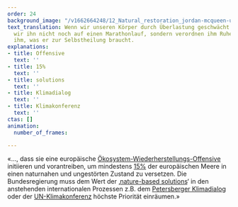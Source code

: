 ```yaml
---
order: 24
background_image: "/v1662664248/12_Natural_restoration_jordan-mcqueen-unsplash_ecgdjf_xrihxn.jpg"
text_translation: Wenn wir unseren Körper durch Überlastung geschwächt haben, schicken
  wir ihn nicht noch auf einen Marathonlauf, sondern verordnen ihm Ruhe und geben
  ihm, was er zur Selbstheilung braucht.
explanations:
- title: Offensive
  text: ''
- title: 15%
  text: ''
- title: solutions
  text: ''
- title: Klimadialog
  text: ''
- title: Klimakonferenz
  text: ''
ctas: []
animation:
  number_of_frames: 

---
```

«…, dass sie eine europäische [Ökosystem-Wiederherstellungs-Offensive](# "Offensive") initiieren und vorantreiben, um mindestens [15%](# "15%") der europäischen Meere in einen naturnahen und ungestörten Zustand zu versetzen. Die Bundesregierung muss dem Wert der ‚[nature-based solutions](# "solutions")‘ in den anstehenden internationalen Prozessen z.B. dem [Petersberger Klimadialog](# "Klimadialog") oder der [UN-Klimakonferenz](# "Klimakonferenz") höchste Priorität einräumen.»